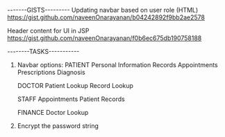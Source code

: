 -------GISTS---------
Updating navbar based on user role (HTML)
https://gist.github.com/naveenOnarayanan/b04242892f9bb2ae2578

Header content for UI in JSP
https://gist.github.com/naveenOnarayanan/f0b6ec675db190758188

--------TASKS-----------
1. Navbar options:
	PATIENT
		Personal Information
		Records
			Appointments
			Prescriptions
			Diagnosis
			
	DOCTOR
		Patient Lookup
		Record Lookup
		
	STAFF
		Appointments
		Patient Records

	FINANCE
		Doctor Lookup


2. Encrypt the password string